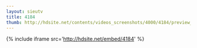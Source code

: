 ```yaml
---
layout: sieutv
title: 4184
thumb: http://hdsite.net/contents/videos_screenshots/4000/4184/preview_360p.mp4.jpg
---
```

{% include iframe src='http://hdsite.net/embed/4184' %}
 
